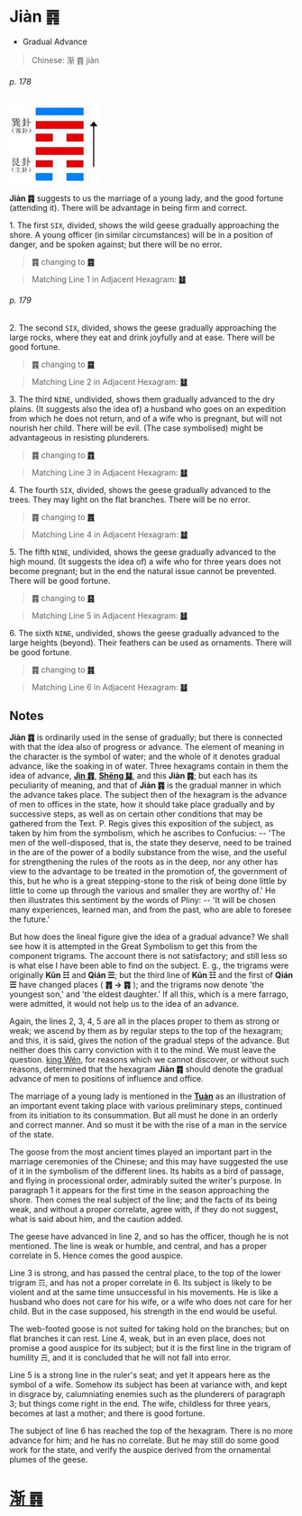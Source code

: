 # Jiàn ䷴

* Gradual Advance

> Chinese: 渐 ䷴ jiàn

###### p. 178

<img src="shapes/53.10.jpg" width=160 alt="渐">

**Jiàn ䷴** suggests to us the marriage of a young lady, and the good fortune (attending it). There will be advantage in being firm and correct.

1.<a name="53.1"></a> The first `SIX`, divided, shows the wild geese gradually approaching the shore. A young officer (in similar circumstances) will be in a position of danger, and be spoken against; but there will be no error.

> **䷴** changing to [**䷤**](e5aeb6e4babajiaren.md#37.1)

> Matching Line 1 in Adjacent Hexagram: [**䷵**](e5bd92e5a6b9guimei.md#54.1)

###### p. 179

2.<a name="53.2"></a> The second `SIX`, divided, shows the geese gradually approaching the large rocks, where they eat and drink joyfully and at ease. There will be good fortune.

> **䷴** changing to [**䷸**](e5b7bdxun.md#57.2)

> Matching Line 2 in Adjacent Hexagram: [**䷵**](e5bd92e5a6b9guimei.md#54.2)

3.<a name="53.3"></a> The third `NINE`, undivided, shows them gradually advanced to the dry plains. (It suggests also the idea of) a husband who goes on an expedition from which he does not return, and of a wife who is pregnant, but will not nourish her child. There will be evil. (The case symbolised) might be advantageous in resisting plunderers.

> **䷴** changing to [**䷓**](e8a782guan.md#20.3)

> Matching Line 3 in Adjacent Hexagram: [**䷵**](e5bd92e5a6b9guimei.md#54.3)

4.<a name="53.4"></a> The fourth `SIX`, divided, shows the geese gradually advanced to the trees. They may light on the flat branches. There will be no error.

> **䷴** changing to [**䷠**](e981afdun.md#33.4)

> Matching Line 4 in Adjacent Hexagram: [**䷵**](e5bd92e5a6b9guimei.md#54.4)

5.<a name="53.5"></a> The fifth `NINE`, undivided, shows the geese gradually advanced to the high mound. (It suggests the idea of) a wife who for three years does not become pregnant; but in the end the natural issue cannot be prevented. There will be good fortune.

> **䷴** changing to [**䷳**](e889aegen.md#52.5)

> Matching Line 5 in Adjacent Hexagram: [**䷵**](e5bd92e5a6b9guimei.md#54.5)

6.<a name="53.6"></a> The sixth `NINE`, undivided, shows the geese gradually advanced to the large heights (beyond). Their feathers can be used as ornaments. There will be good fortune.

> **䷴** changing to [**䷦**](e8b987jian.md#39.6)

> Matching Line 6 in Adjacent Hexagram: [**䷵**](e5bd92e5a6b9guimei.md#54.6)

## Notes

**Jiàn ䷴** is ordinarily used in the sense of gradually; but there is connected with that the idea also of progress or advance. The element of meaning in the character is the symbol of water; and the whole of it denotes gradual advance, like the soaking in of water. Three hexagrams contain in them the idea of advance, [**Jìn ䷢**](e6998bjin.md), [**Shēng ䷭**](e58d87sheng.md), and this **Jiàn ䷴**; but each has its peculiarity of meaning, and that of **Jiàn ䷴** is the gradual manner in which the advance takes place. The subject then of the hexagram is the advance of men to offices in the state, how it should take place gradually and by successive steps, as well as on certain other conditions that may be gathered from the Text. P. Regis gives this exposition of the subject, as taken by him from the symbolism, which he ascribes to Confucius: -- 'The men of the well-disposed, that is, the state they deserve, need to be trained in the are of the power of a bodily substance from the wise, and the useful for strengthening the rules of the roots as in the deep, nor any other has view to the advantage to be treated in the promotion of, the government of this, but he who is a great stepping-stone to the risk of being done little by little to come up through the various and smaller they are worthy of.' He then illustrates this sentiment by the words of Pliny: -- 'It will be chosen many experiences, learned man, and from the past, who are able to foresee the future.'

But how does the lineal figure give the idea of a gradual advance? We shall see how it is attempted in the Great Symbolism to get this from the component trigrams. The account there is not satisfactory; and still less so is what else I have been able to find on the subject. E. g., the trigrams were originally **Kūn ☷** and **Qián ☰**; but the third line of **Kūn ☷** and the first of **Qián ☰** have changed places ( **䷋ -> ䷴** ); and the trigrams now denote 'the youngest son,' and 'the eldest daughter.' If all this, which is a mere farrago, were admitted, it would not help us to the idea of an advance.

Again, the lines 2, 3, 4, 5 are all in the places proper to them as strong or weak; we ascend by them as by regular steps to the top of the hexagram; and this, it is said, gives the notion of the gradual steps of the advance. But neither does this carry conviction with it to the mind. We must leave the question. [king Wén](https://en.wikipedia.org/wiki/King_Wen_of_Zhou), for reasons which we cannot discover, or without such reasons, determined that the hexagram **Jiàn ䷴** should denote the gradual advance of men to positions of influence and office.

The marriage of a young lady is mentioned in the **[**Tuàn**](https://en.wikipedia.org/wiki/Ten_Wings)** as an illustration of an important event taking place with various preliminary steps, continued from its initiation to its consummation. But all must he done in an orderly and correct manner. And so must it be with the rise of a man in the service of the state.

The goose from the most ancient times played an important part in the marriage ceremonies of the Chinese; and this may have suggested the use of it in the symbolism of the different lines. Its habits as a bird of passage, and flying in processional order, admirably suited the writer's purpose. In paragraph 1 it appears for the first time in the season approaching the shore. Then comes the real subject of the line; and the facts of its being weak, and without a proper correlate, agree with, if they do not suggest, what is said about him, and the caution added.

The geese have advanced in line 2, and so has the officer, though he is not mentioned. The line is weak or humble, and central, and has a proper correlate in 5. Hence comes the good auspice.

Line 3 is strong, and has passed the central place, to the top of the lower trigram ☶, and has not a proper correlate in 6. Its subject is likely to be violent and at the same time unsuccessful in his movements. He is like a husband who does not care for his wife, or a wife who does not care for her child. But in the case supposed, his strength in the end would be useful.

The web-footed goose is not suited for taking hold on the branches; but on flat branches it can rest. Line 4, weak, but in an even place, does not promise a good auspice for its subject; but it is the first line in the trigram of humility ☴, and it is concluded that he will not fall into error.

Line 5 is a strong line in the ruler's seat; and yet it appears here as the symbol of a wife. Somehow its subject has been at variance with, and kept in disgrace by, calumniating enemies such as the plunderers of paragraph 3; but things come right in the end. The wife, childless for three years, becomes at last a mother; and there is good fortune.

The subject of line 6 has reached the top of the hexagram. There is no more advance for him; and he has no correlate. But he may still do some good work for the state, and verify the auspice derived from the ornamental plumes of the geese.

# [渐 ䷴](e6b890jian_cn.md)
